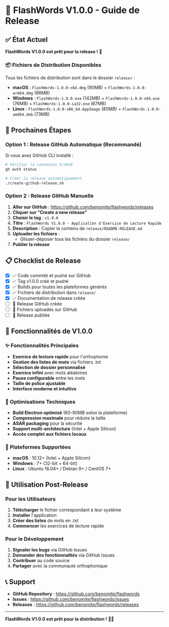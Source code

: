 # 🚀 FlashWords V1.0.0 - Guide de Release

## ✅ État Actuel

**FlashWords V1.0.0 est prêt pour la release !** 🎉

### 📦 Fichiers de Distribution Disponibles

Tous les fichiers de distribution sont dans le dossier `release/` :

- **macOS** : `FlashWords-1.0.0-x64.dmg` (90MB) + `FlashWords-1.0.0-arm64.dmg` (86MB)
- **Windows** : `FlashWords-1.0.0.exe` (142MB) + `FlashWords-1.0.0-x64.exe` (76MB) + `FlashWords-1.0.0-ia32.exe` (67MB)
- **Linux** : `FlashWords-1.0.0-x86_64.AppImage` (80MB) + `FlashWords-1.0.0-amd64.deb` (73MB)

## 🎯 Prochaines Étapes

### Option 1 : Release GitHub Automatique (Recommandé)

Si vous avez GitHub CLI installé :

```bash
# Vérifier la connexion GitHub
gh auth status

# Créer la release automatiquement
./create-github-release.sh
```

### Option 2 : Release GitHub Manuelle

1. **Aller sur GitHub** : https://github.com/benomite/flashwords/releases
2. **Cliquer sur "Create a new release"**
3. **Choisir le tag** : `v1.0.0`
4. **Titre** : `FlashWords V1.0.0 - Application d'Exercice de Lecture Rapide`
5. **Description** : Copier le contenu de `release/README-RELEASE.md`
6. **Uploader les fichiers** :
   - Glisser-déposer tous les fichiers du dossier `release/`
7. **Publier la release**

## 📋 Checklist de Release

- [x] ✅ Code commité et pushé sur GitHub
- [x] ✅ Tag v1.0.0 créé et pushé
- [x] ✅ Builds pour toutes les plateformes générés
- [x] ✅ Fichiers de distribution dans `release/`
- [x] ✅ Documentation de release créée
- [ ] 🔄 Release GitHub créée
- [ ] 🔄 Fichiers uploadés sur GitHub
- [ ] 🔄 Release publiée

## 🎉 Fonctionnalités de V1.0.0

### ✨ Fonctionnalités Principales

- **Exercice de lecture rapide** pour l'orthophonie
- **Gestion des listes de mots** via fichiers .txt
- **Sélection de dossier personnalisé**
- **Exercice infini** avec mots aléatoires
- **Pause configurable** entre les mots
- **Taille de police ajustable**
- **Interface moderne et intuitive**

### 🔧 Optimisations Techniques

- **Build Electron optimisé** (60-90MB selon la plateforme)
- **Compression maximale** pour réduire la taille
- **ASAR packaging** pour la sécurité
- **Support multi-architecture** (Intel + Apple Silicon)
- **Accès complet aux fichiers locaux**

### 📱 Plateformes Supportées

- **macOS** : 10.12+ (Intel + Apple Silicon)
- **Windows** : 7+ (32-bit + 64-bit)
- **Linux** : Ubuntu 16.04+ / Debian 9+ / CentOS 7+

## 🎯 Utilisation Post-Release

### Pour les Utilisateurs

1. **Télécharger** le fichier correspondant à leur système
2. **Installer** l'application
3. **Créer des listes** de mots en .txt
4. **Commencer** les exercices de lecture rapide

### Pour le Développement

1. **Signaler les bugs** via GitHub Issues
2. **Demander des fonctionnalités** via GitHub Issues
3. **Contribuer** au code source
4. **Partager** avec la communauté orthophonique

## 📞 Support

- **GitHub Repository** : https://github.com/benomite/flashwords
- **Issues** : https://github.com/benomite/flashwords/issues
- **Releases** : https://github.com/benomite/flashwords/releases

---

**FlashWords V1.0.0 est prêt pour la distribution !** 🎯✨

